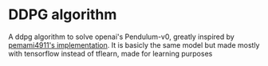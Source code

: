 # DDPG algorithm

A ddpg algorithm to solve openai's Pendulum-v0, 
greatly inspired by [pemami4911's implementation](https://github.com/pemami4911/deep-rl/blob/master/ddpg/ddpg.py). It is basicly the 
same model but made mostly with tensorflow instead of tflearn, made for learning purposes


